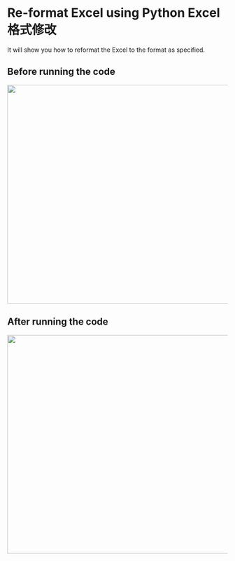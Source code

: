 # Re-format Excel using Python Excel格式修改
It will show you how to reformat the Excel to the format as specified.

## Before running the code
<img src="https://warehouse-camo.ingress.cmh1.psfhosted.org/5d1ec7d0ae3ce9b29cbf9cfb2fc5bd5bc7532aef/68747470733a2f2f757365722d696d616765732e67697468756275736572636f6e74656e742e636f6d2f373136343836342f3231373933363438372d31303137373834652d363865632d346530642d613766362d3662393735323564646638382e676966" width="700" height="500"/>

## After running the code
<img src="https://warehouse-camo.ingress.cmh1.psfhosted.org/5d1ec7d0ae3ce9b29cbf9cfb2fc5bd5bc7532aef/68747470733a2f2f757365722d696d616765732e67697468756275736572636f6e74656e742e636f6d2f373136343836342f3231373933363438372d31303137373834652d363865632d346530642d613766362d3662393735323564646638382e676966" width="700" height="500"/>
